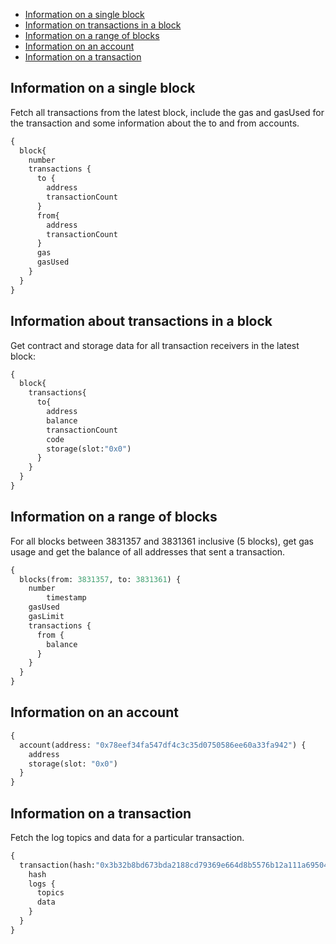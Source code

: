 * [Information on a single block](#information-on-a-single-block)
* [Information on transactions in a block](#information-on-transactions-in-a-block)
* [Information on a range of blocks](#information-on-a-range-of-blocks)
* [Information on an account](#information-on-an-account)
* [Information on a transaction](#information-on-a-transaction)

## Information on a single block
Fetch all transactions from the latest block, include the gas and gasUsed for the transaction and some information about the  to and from accounts.
```graphql
{
  block{
    number
    transactions {
      to {
        address
        transactionCount
      }
      from{
        address
        transactionCount
      }
      gas
      gasUsed
    }
  }
}

```

## Information about transactions in a block
Get contract and storage data for all transaction receivers in the latest block:
```graphql
{
  block{
    transactions{
      to{
        address
        balance
        transactionCount
        code
        storage(slot:"0x0")
      }
    }
  }
}
```

## Information on a range of blocks
For all blocks between 3831357 and 3831361 inclusive (5 blocks), get gas usage and get the balance of all addresses that sent a transaction.
```graphql
{
  blocks(from: 3831357, to: 3831361) {
    number
		timestamp
    gasUsed
    gasLimit
    transactions {
      from {
        balance
      }
    }
  }
}
```

## Information on an account
```graphql
{
  account(address: "0x78eef34fa547df4c3c35d0750586ee60a33fa942") {
    address
    storage(slot: "0x0")
  }
}

```
## Information on a transaction
Fetch the log topics and data for a particular transaction.

```graphql
{
  transaction(hash:"0x3b32b8bd673bda2188cd79369e664d8b5576b12a111a6950449084fe9ef3f53a") {
    hash
    logs {
      topics
      data
    }
  }
}

```
